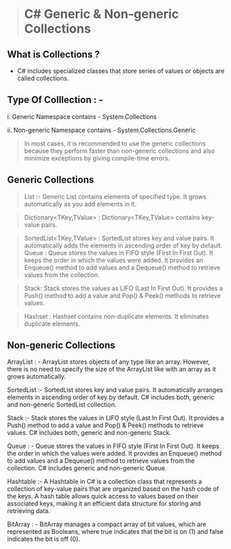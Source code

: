 
> # C# Generic & Non-generic Collections
## What is Collections ?
* C# includes specialized classes that store series of values or objects are called collections.
##  Type Of Colllection : -
i. Generic  Namespace contains - System.Collections

ii. Non-generic  Namespace contains - System.Collections.Generic

> In most cases, it is recommended to use the generic collections because they perform faster than non-generic collections and also minimize exceptions by giving compile-time errors.

## Generic Collections

> List<T> :-	Generic List<T> contains elements of specified type. It grows automatically as you add elements in it.

> Dictionary<TKey,TValue> :	 Dictionary<TKey,TValue> contains key-value pairs.

> SortedList<TKey,TValue> : 	SortedList stores key and value pairs. It automatically adds the elements in ascending order of key by default.
> Queue<T> :	Queue<T> stores the values in FIFO style (First In First Out). It keeps the order in which the values were added. It provides an Enqueue() method to add values and a Dequeue() method to retrieve values from the collection.

> Stack<T>:	Stack<T> stores the values as LIFO (Last In First Out). It provides a Push() method to add a value and Pop() & Peek() methods to retrieve values.

> Hashset<T> :	Hashset<T> contains non-duplicate elements. It eliminates duplicate elements.

## Non-generic Collections

 ArrayList  : -
ArrayList stores objects of any type like an array. However, there is no need to specify the size of the ArrayList like with an array as it grows automatically.

SortedList  :- SortedList stores key and value pairs. It automatically arranges elements in ascending order of key by default. C# includes both, generic and non-generic SortedList collection.

Stack :- Stack stores the values in LIFO style (Last In First Out). It provides a Push() method to add a value and Pop() & Peek() methods to retrieve values. C# includes both, generic and non-generic Stack.

Queue :  - Queue stores the values in FIFO style (First In First Out). It keeps the order in which the values were added. It provides an Enqueue() method to add values and a Dequeue() method to retrieve values from the collection. C# includes generic and non-generic Queue.

Hashtable :- A Hashtable in C# is a collection class that represents a collection of key-value pairs that are organized based on the hash code of the keys. A hash table allows quick access to values based on their associated keys, making it an efficient data structure for storing and retrieving data.

BitArray : - BitArray manages a compact array of bit values, which are represented as Booleans, where true indicates that the bit is on (1) and false indicates the bit is off (0).

